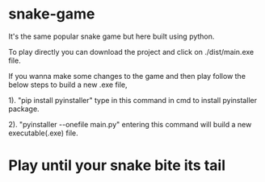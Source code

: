 # snake-game
It's the same popular snake game but here built using python.

To play directly you can download the project and click on ./dist/main.exe file.

If you wanna make some changes to the game and then play follow the below steps to build a new .exe file,

1). "pip install pyinstaller" type in this command in cmd to install pyinstaller package.

2). "pyinstaller --onefile main.py" entering this command will build a new executable(.exe) file.


# Play until your snake bite its tail
